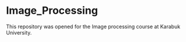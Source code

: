 # Image_Processing

This repository was opened for the Image processing course at Karabuk University.
